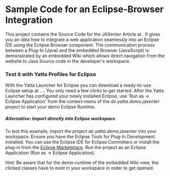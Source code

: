 # Sample Code for an Eclipse-Browser Integration

This project contains the Source Code for the JAXenter Article at <link>. It gives you an idea how to integrate a web application seamlessly into an Eclipse IDE using the Eclipse Browser component. The communication process between a Plug-In (Java) and the embedded Browser (JavaScript) is demonstrated by an embedded Wiki which allows direct navigation from the website to Java Source code in the developer's workspace.

### Test it with Yatta Profiles for Eclipse

With the Yatta Launcher for Eclipse you can download a ready-to-use Eclipse setup at .... You only need a few clicks to get started. After the Yatta Launcher has configured your newly installed Eclipse, use 'Run as &rarr; Eclipse Application' from the context-menu of the _de.yatta.demo.jaxenter_ project to start your demo Eclipse Runtime.

##### Alternative: Import directly into Eclipse workspace

To test this example, import the project _de.yatta.demo.jaxenter_ into your workspace. Ensure you have the Eclipse Tools for Plug-In Development installed. You can use the Eclipse IDE for Eclipse Committers or install the plug-in from the [Eclipse Marketplace]( https://marketplace.eclipse.org/content/eclipse-pde-plug-development-environment). Run the project as an Eclipse Application (Run as &rarr; Eclipse Application).

Hint: Be aware that for the demo-runtime of the embedded Wiki view, the clicked classes have to exist in your workspace in order to get opened.